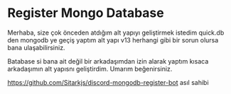# Register Mongo Database

Merhaba, size çok önceden atdığım alt yapıyı geliştirmek istedim quick.db den mongodb ye geçiş yaptım alt yapı v13 herhangi gibi bir sorun olursa bana ulaşabilirsiniz.

Batabase si bana ait değil bir arkadaşımdan izin alarak yaptım kısaca arkadaşımın alt yapısnı geliştirdim. Umarım beğenirsiniz.

https://github.com/Sitarkjs/discord-mongodb-register-bot asıl sahibi
